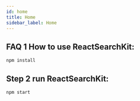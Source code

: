 ```yaml
---
id: home
title: Home
sidebar_label: Home
---
```


## FAQ 1 How to use ReactSearchKit:

```console:
npm install
```

## Step 2 run ReactSearchKit:

```console:
npm start
```
